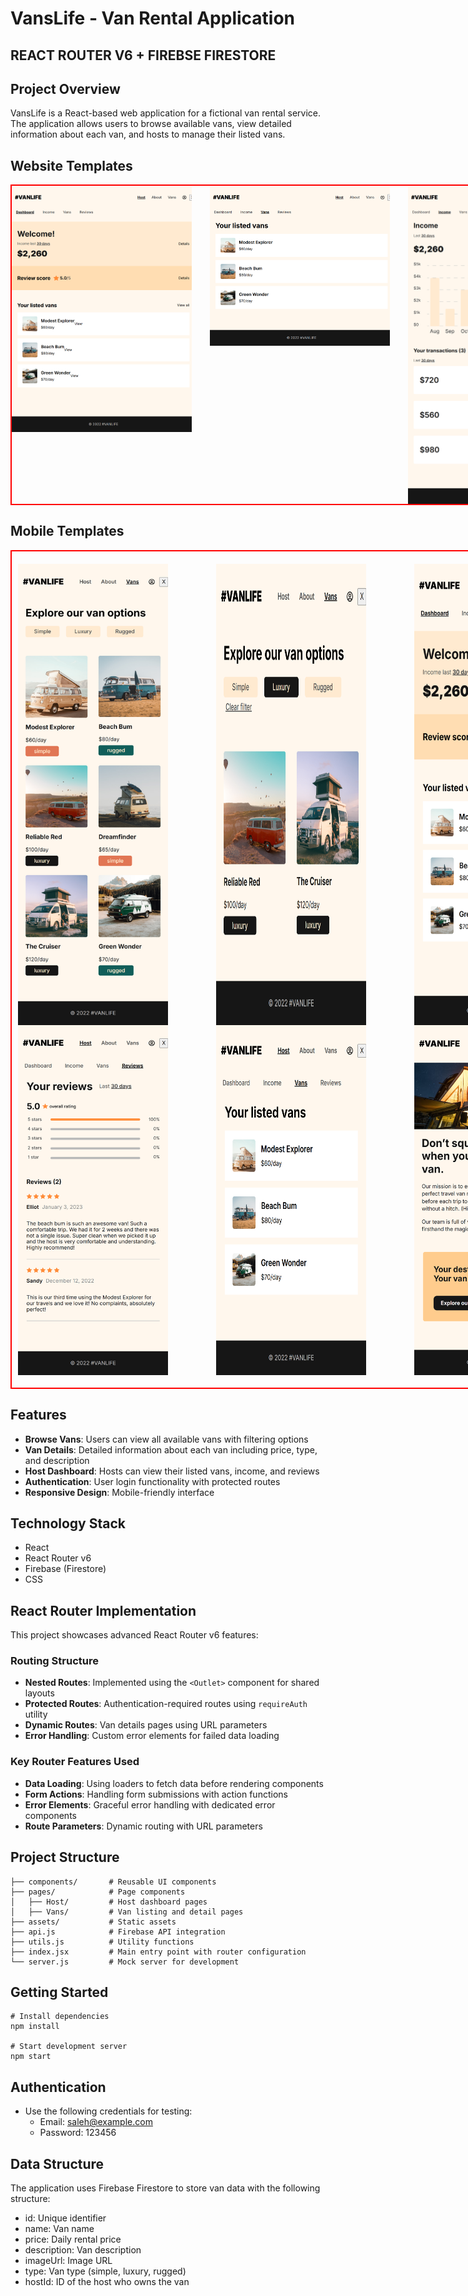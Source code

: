 # VansLife - Van Rental Application
## REACT ROUTER V6 + FIREBSE FIRESTORE

## Project Overview
VansLife is a React-based web application for a fictional van rental service. The application allows users to browse available vans, view detailed information about each van, and hosts to manage their listed vans.

## Website Templates

<div style='display:flex; align-items:top;width:100vw; gap:3%; border:2px solid red; padding:20px 10p; align-items:start;'>
      <img src='./web_template//1.png' width="30%">
      <img src='./web_template//2.png' width="30%">
      <img src='./web_template//3.png' width="30%">
</div>

## Mobile Templates

<div style='display:flex; align-items:top; flex-wrap:wrap; width:100vw; gap:8%;border:2px solid red; padding:20px 10px;'>
      <img src='./web_template//1m.png' width="25%">
      <img src='./web_template//2m.png' width="25%">
      <img src='./web_template//3m.png' width="25%">
      <img src='./web_template//4m.png' width="25%">
      <img src='./web_template//5m.png' width="25%">
      <img src='./web_template//6m.png' width="25%">
</div>


## Features
- **Browse Vans**: Users can view all available vans with filtering options
- **Van Details**: Detailed information about each van including price, type, and description
- **Host Dashboard**: Hosts can view their listed vans, income, and reviews
- **Authentication**: User login functionality with protected routes
- **Responsive Design**: Mobile-friendly interface

## Technology Stack
- React
- React Router v6
- Firebase (Firestore)
- CSS

## React Router Implementation
This project showcases advanced React Router v6 features:

### Routing Structure
- **Nested Routes**: Implemented using the `<Outlet>` component for shared layouts
- **Protected Routes**: Authentication-required routes using `requireAuth` utility
- **Dynamic Routes**: Van details pages using URL parameters
- **Error Handling**: Custom error elements for failed data loading

### Key Router Features Used
- **Data Loading**: Using loaders to fetch data before rendering components
- **Form Actions**: Handling form submissions with action functions
- **Error Elements**: Graceful error handling with dedicated error components
- **Route Parameters**: Dynamic routing with URL parameters

## Project Structure
```
├── components/       # Reusable UI components
├── pages/            # Page components
│   ├── Host/         # Host dashboard pages
│   ├── Vans/         # Van listing and detail pages
├── assets/           # Static assets
├── api.js            # Firebase API integration
├── utils.js          # Utility functions
├── index.jsx         # Main entry point with router configuration
└── server.js         # Mock server for development
```

## Getting Started

```
# Install dependencies
npm install

# Start development server
npm start
```

## Authentication
- Use the following credentials for testing:
  - Email: saleh@example.com
  - Password: 123456

## Data Structure
The application uses Firebase Firestore to store van data with the following structure:
- id: Unique identifier
- name: Van name
- price: Daily rental price
- description: Van description
- imageUrl: Image URL
- type: Van type (simple, luxury, rugged)
- hostId: ID of the host who owns the van


